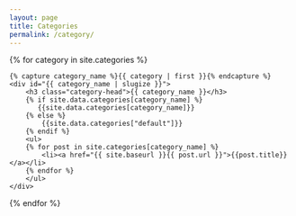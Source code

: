 ```yaml
---
layout: page
title: Categories
permalink: /category/
---
```

<div id="archives">

 <div id="category-list">
<!-- so what we do here is generate all the categories with there content and their description from the _data/categories.yml file-->
{% for category in site.categories %}

    {% capture category_name %}{{ category | first }}{% endcapture %}
    <div id="{{ category_name | slugize }}">
        <h3 class="category-head">{{ category_name }}</h3>
        {% if site.data.categories[category_name] %}
           {{site.data.categories[category_name]}}
        {% else %}
            {{site.data.categories["default"]}}
        {% endif %}
        <ul>
        {% for post in site.categories[category_name] %}
            <li><a href="{{ site.baseurl }}{{ post.url }}">{{post.title}}</a></li>
        {% endfor %}
        </ul>
    </div>

{% endfor %}
  </div>
<script type="text/javascript">
        var url = window.location.href;
        console.log(window.location.href);
        var loc = window.location.href.search("#");
        if (loc != -1){
            var divId = url.slice(loc+1, url.length);
            var displayId = document.getElementById(divId);
            if (displayId != null ){
                var getCategories = document.getElementById("category-list").getElementsByTagName("div");
                for(var i = 0; i < getCategories.length; i++) {
                    if (divId === getCategories[i].id){
                        getCategories[i].style.display = "all";
                    }else{
                        getCategories[i].style.display = "none";
                    }
                }
            }

        }
</script>